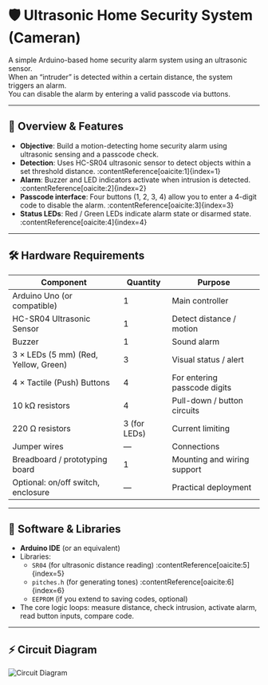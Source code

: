 # 🛡️ Ultrasonic Home Security System (Cameran)

A simple Arduino-based home security alarm system using an ultrasonic sensor.  
When an “intruder” is detected within a certain distance, the system triggers an alarm.  
You can disable the alarm by entering a valid passcode via buttons.  


---

## 📌 Overview & Features

- **Objective**: Build a motion-detecting home security alarm using ultrasonic sensing and a passcode check.  
- **Detection**: Uses HC-SR04 ultrasonic sensor to detect objects within a set threshold distance. :contentReference[oaicite:1]{index=1}  
- **Alarm**: Buzzer and LED indicators activate when intrusion is detected. :contentReference[oaicite:2]{index=2}  
- **Passcode interface**: Four buttons (1, 2, 3, 4) allow you to enter a 4-digit code to disable the alarm. :contentReference[oaicite:3]{index=3}  
- **Status LEDs**: Red / Green LEDs indicate alarm state or disarmed state. :contentReference[oaicite:4]{index=4}  

---

## 🛠️ Hardware Requirements

| Component | Quantity | Purpose |
|-----------|----------|---------|
| Arduino Uno (or compatible) | 1 | Main controller |
| HC-SR04 Ultrasonic Sensor | 1 | Detect distance / motion |
| Buzzer | 1 | Sound alarm |
| 3 × LEDs (5 mm) (Red, Yellow, Green) | 3 | Visual status / alert |
| 4 × Tactile (Push) Buttons | 4 | For entering passcode digits |
| 10 kΩ resistors | 4 | Pull-down / button circuits |
| 220 Ω resistors | 3 (for LEDs) | Current limiting |
| Jumper wires | — | Connections |
| Breadboard / prototyping board | 1 | Mounting and wiring support |
| Optional: on/off switch, enclosure | — | Practical deployment |

---

## 🧰 Software & Libraries

- **Arduino IDE** (or an equivalent)  
- Libraries:
  - `SR04` (for ultrasonic distance reading) :contentReference[oaicite:5]{index=5}  
  - `pitches.h` (for generating tones) :contentReference[oaicite:6]{index=6}  
  - `EEPROM` (if you extend to saving codes, optional)  
- The core logic loops: measure distance, check intrusion, activate alarm, read button inputs, compare code.  

---

## ⚡ Circuit Diagram

![Circuit Diagram](images/circuit.png)
